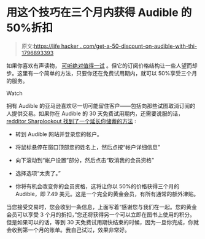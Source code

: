 # 用这个技巧在三个月内获得 Audible 的 50%折扣

> 原文:[https://life hacker . com/get-a-50-discount-on-audible-with-thi-1796893393](https://lifehacker.com/get-a-50-discount-on-audible-for-three-months-with-thi-1796893393)

如果你喜欢有声读物， [可听绝对值得一试](https://lifehacker.com/most-popular-audiobook-service-audible-1689489712) 。但它的订阅价格结构让一些人望而却步。这里有一个简单的方法，只要你还在免费试用期内，就可以 50%享受三个月的服务。

Watch

拥有 Audible 的亚马逊喜欢尽一切可能留住客户——包括向那些试图取消订阅的人提供交易。如果你在 Audible 的 30 天免费试用期内，还需要说服的话， [redditor Sharplookout 找到了一个延长你储蓄的方法](https://www.reddit.com/r/YouShouldKnow/comments/6ihzee/ysk_if_you_attempt_to_cancel_your_free_trial/) :

*   转到 Audible 网站并登录您的帐户。

*   将鼠标悬停在窗口顶部您的姓名上，然后点按“帐户详细信息”

*   向下滚动到“帐户设置”部分，然后点击“取消我的会员资格”

*   选择选项“太贵了。”

*   你将有机会改变你的会员资格，这将让你以 50%的价格获得三个月的 Audible，即 7.49 美元。这是一个完全的黄金会员，有所有通常的额外津贴。

当您接受交易时，您会收到一条信息，上面写着“感谢您与我们在一起。您的黄金会员可以享受 3 个月的折扣，”您还将获得另一个可以立即在图书上使用的积分。但是如果可以的话，等到 30 天免费试用期快结束的时候，因为一旦你完成，你就会收到第一个月的账单。我自己试过，效果非常好。